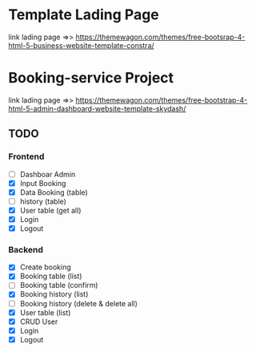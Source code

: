 <h1>Template Lading Page</h1>

link lading page =>> <a>https://themewagon.com/themes/free-bootsrap-4-html-5-business-website-template-constra/</a>

<h1>Booking-service Project</h1>

link lading page =>> <a>https://themewagon.com/themes/free-bootstrap-4-html-5-admin-dashboard-website-template-skydash/</a>

## TODO

### Frontend

- [ ] Dashboar Admin
- [x] Input Booking
- [x] Data Booking (table)
- [ ] history (table)
- [x] User table (get all)
- [x] Login
- [x] Logout

### Backend

- [x] Create booking
- [x] Booking table (list)
- [ ] Booking table (confirm)
- [x] Booking history (list)
- [ ] Booking history (delete & delete all)
- [x] User table (list)
- [x] CRUD User
- [x] Login
- [x] Logout
